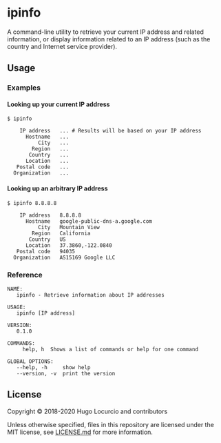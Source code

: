 # ipinfo

A command-line utility to retrieve your current IP address and related
information, or display information related to an IP address (such as
the country and Internet service provider).

## Usage

### Examples

#### Looking up your current IP address

```text
$ ipinfo

    IP address   ... # Results will be based on your IP address
      Hostname   ...
          City   ...
        Region   ...
       Country   ...
      Location   ...
   Postal code   ...
  Organization   ...
```

#### Looking up an arbitrary IP address

```text
$ ipinfo 8.8.8.8

    IP address   8.8.8.8
      Hostname   google-public-dns-a.google.com
          City   Mountain View
        Region   California
       Country   US
      Location   37.3860,-122.0840
   Postal code   94035
  Organization   AS15169 Google LLC
```

### Reference

```text
NAME:
   ipinfo - Retrieve information about IP addresses

USAGE:
   ipinfo [IP address]

VERSION:
   0.1.0

COMMANDS:
     help, h  Shows a list of commands or help for one command

GLOBAL OPTIONS:
   --help, -h     show help
   --version, -v  print the version
```

## License

Copyright © 2018-2020 Hugo Locurcio and contributors

Unless otherwise specified, files in this repository are licensed under the
MIT license, see [LICENSE.md](LICENSE.md) for more information.
